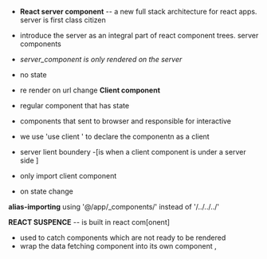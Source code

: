 - **React server component** --
  a new full stack architecture for react apps.
  server is first class citizen
- introduce the server as an integral part of react component trees. server components
- _server_component is only rendered on the server_
- no state
- re render on url change
  **Client component**

- regular component that has state
- components that sent to browser and responsible for interactive
- we use 'use client ' to declare the componentn as a client
- server lient boundery -[is when a client component is under a server side ]
- only import client component
- on state change

**alias-importing**
using '@/app/\_components/' instead of '/../../../'

**REACT SUSPENCE**
-- is built in react com[onent]

- used to catch components which are not ready to be rendered
- wrap the data fetching component into its own component ,
